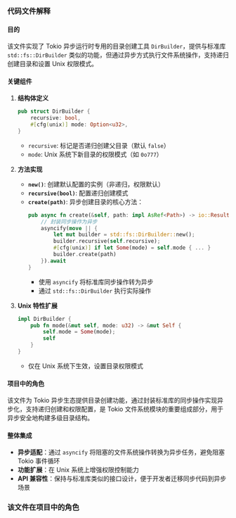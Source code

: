 ### 代码文件解释

#### 目的
该文件实现了 Tokio 异步运行时专用的目录创建工具 `DirBuilder`，提供与标准库 `std::fs::DirBuilder` 类似的功能，但通过异步方式执行文件系统操作，支持递归创建目录和设置 Unix 权限模式。

#### 关键组件
1. **结构体定义**
   ```rust
   pub struct DirBuilder {
       recursive: bool,
       #[cfg(unix)] mode: Option<u32>,
   }
   ```
   - `recursive`: 标记是否递归创建父目录（默认 `false`）
   - `mode`: Unix 系统下新目录的权限模式（如 `0o777`）

2. **方法实现**
   - **`new()`**: 创建默认配置的实例（非递归，权限默认）
   - **`recursive(bool)`**: 配置递归创建模式
   - **`create(path)`**: 异步创建目录的核心方法：
     ```rust
     pub async fn create(&self, path: impl AsRef<Path>) -> io::Result<()> {
         // 封装同步操作为异步
         asyncify(move || {
             let mut builder = std::fs::DirBuilder::new();
             builder.recursive(self.recursive);
             #[cfg(unix)] if let Some(mode) = self.mode { ... }
             builder.create(path)
         }).await
     }
     ```
     - 使用 `asyncify` 将标准库同步操作转为异步
     - 通过 `std::fs::DirBuilder` 执行实际操作

3. **Unix 特性扩展**
   ```rust
   impl DirBuilder {
       pub fn mode(&mut self, mode: u32) -> &mut Self {
           self.mode = Some(mode);
           self
       }
   }
   ```
   - 仅在 Unix 系统下生效，设置目录权限模式

#### 项目中的角色
该文件为 Tokio 异步生态提供目录创建功能，通过封装标准库的同步操作实现异步化，支持递归创建和权限配置，是 Tokio 文件系统模块的重要组成部分，用于异步安全地构建多级目录结构。

#### 整体集成
- **异步适配**：通过 `asyncify` 将阻塞的文件系统操作转换为异步任务，避免阻塞 Tokio 事件循环
- **功能扩展**：在 Unix 系统上增强权限控制能力
- **API 兼容性**：保持与标准库类似的接口设计，便于开发者迁移同步代码到异步场景

### 该文件在项目中的角色